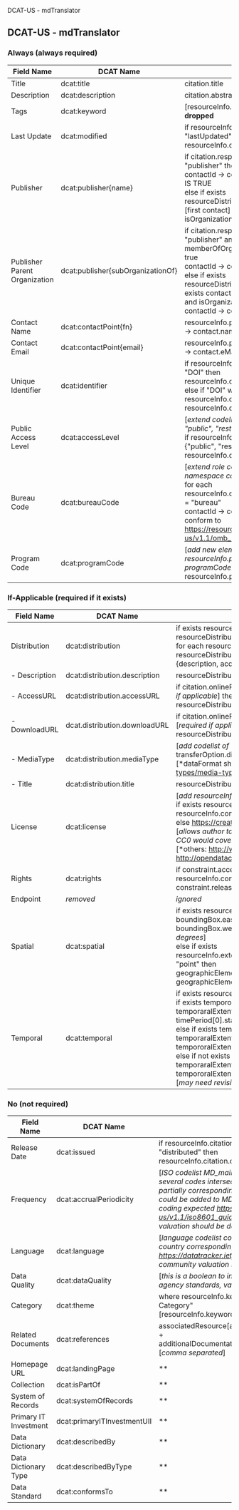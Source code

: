 DCAT-US - mdTranslator

## DCAT-US - mdTranslator

### Always (always required)

| Field Name | DCAT Name | mdJson Source |
| --- | --- | --- |
| Title | dcat:title | citation.title |
| Description | dcat:description | citation.abstract |
| Tags | dcat:keyword | [resourceInfo.keywords *flatten*] **thesauri dropped** |
| Last Update | dcat:modified | if resourceInfo.citation.date[any].dateType = "lastUpdated" or "lastRevised" or "revision" then <br> resourceInfo.citation.date[most recent] |
| Publisher | dcat:publisher{name} | if citation.responsibleParty.[any].role = "publisher" then <br> contactId -> contact.name where isOrganization IS TRUE <br> else if exists resourceDistribution.distributor.contact then <br> [first contact] contactId -> contact.name where isOrganization IS TRUE |
| Publisher Parent Organization | dcat:publisher{subOrganizationOf} | if citation.responsibleParty[any].role = "publisher" and exists contactId -> memberOfOrganization[0] and isOrganization is true <br> contactId -> contact.name <br> else if exists resourceDistribution.distributor.contact and exists contactId -> memberOfOrganization[0] and isOrganization IS TRUE <br> contactId -> contact.name |
| Contact Name | dcat:contactPoint{fn} | resourceInfo.pointOfContact.parties[0].contactId -> contact.name |
| Contact Email | dcat:contactPoint{email} | resourceInfo.pointOfContact.parties[0].contactId -> contact.eMailList[0] |
| Unique Identifier | dcat:identifier | if resourceInfo.citation.identifier.namespace = "DOI" then resourceInfo.citation.onlineResource.uri <br> else if "DOI" within resourceInfo.citation.onlineResource.uri then <br> resourceInfo.citation.onlineResource.uri |
| Public Access Level | dcat:accessLevel | [*extend codelist MD_RestrictionCode to include "public",  "restricted  public", "non-public"*] <br> if resourceInfo.constraints.legal[any] one of {"public", "restricted public", "non-public"} then <br>resourceInfo.constraints.legal[first] |
| Bureau Code | dcat:bureauCode | [*extend role codelist to include "bureau", extend namespace codelist to include "bureauCode"*] <br> for each resourceInfo.citation.responsibleParty[any] role = "bureau" <br>contactId -> contact.identifier [*identifier must conform to https://resources.data.gov/schemas/dcat-us/v1.1/omb_bureau_codes.csv*] |
| Program Code | dcat:programCode | [*add new element of program resourceInfo.programCode, add new codelist of programCode*] <br> resourceInfo.program[0,n] |

### If-Applicable (required if it exists)

| Field Name | DCAT Name | mdJson Source |
| --- | --- | --- |
| Distribution | dcat:distribution | if exists resourceDistribution[any] and if exists resourceDistribution.distributor[any].transferOption[any].onlineOption[any].uri <br> for each resourceDistribution[0, n] where exists resourceDistribution.distributor.transferOption.onlineOption.uri then <br> {description, accessURL, downloadURL, mediaType, title} |
| - Description | dcat:distribution.description | resourceDistribution.description |
| - AccessURL | dcat:distribution.accessURL | if citation.onlineResources[first occurence].uri [path ends in ".html"] [*required if applicable*] then <br> resourceDistribution.distributor.transferOption.onlineOption.uri |
| - DownloadURL | dcat.distribution.downloadURL | if citation.onlineResources[first occurence].uri [path does not end in ".html"] [*required if applicable*] then <br> resourceDistribution.distributor.transferOption.onlineOption.uri |
| - MediaType | dcat:distribution.mediaType | [*add codelist of "dataFormat"*] <br> transferOption.distributionFormat.formatSpecification.title [dataFormat] [*dataFormat should conform to: https://www.iana.org/assignments/media-types/media-types.xhtml*] |
| - Title | dcat:distribution.title | resourceDistribution.distributor.transferOption.onlineOption.name |
| License | dcat:license | [*add resourceInfo.constraint.reference to mdEditor*] <br> if exists resourceInfo.constraint.reference[0] then <br> resourceInfo.constraint.reference[0] <br> else https://creativecommons.org/publicdomain/zero/1.0/ <br> [*allows author to identify a license to use, or default to CC0 if none provided, CC0 would cover international usage as opposed to publicdomain*] <br> [*others: http://www.usa.gov/publicdomain/label/1.0/, http://opendatacommons.org/licenses/pddl/1.0*] |
| Rights | dcat:rights | if constraint.accessLevel in {"restricted public", "non-public"} then <br>resourceInfo.constraint.releasibility.statement + " " + each constraint.releasibility.dessiminationConstraint[0, n] |
| Endpoint | *removed* | *ignored* |
| Spatial | dcat:spatial | if exists resourceInfo.extents[0].geographicExtents[0].boundingBox then <br> boundingBox.eastLongitude + "," + boundingBox.southLatitude + "," + boundingBox.westLongitude + "," + boundingBox.northLatitude [*decimal degrees*] <br> else if exists resourceInfo.extents[0].geographicExtents[0].geographicElement[0].type = "point" then <br> geographicElement[0].coordinate[1] + "," + geographicElement[0].coordinate[0] [*lat, long decimal degrees*] |
| Temporal | dcat:temporal | if exists resourceInfo.extent[0].temporalExtent[0] then <br> if exists tempororalExtent[0].timePeriod.startDate and exists temporaralExtent[0].timePeriod.endDate then <br> timePeriod[0].startDate + "/" + timePeriod.endDate <br> else if exists  tempororalExtent[0].timePeriod.startDate and not exists temporaralExtent[0].timePeriod.endDate then tempororalExtent[0].timePeriod.startDate <br> else if not exists temporalExtent[0].timePeriod.startDate and exists temporaralExtent[0].timePeriod.endDate then <br> tempororalExtent[0].timePeriod.endDate <br> [*may need revisiting relative to decision on date only formatting*] |

### No (not required)

| Field Name | DCAT Name | mdJson Source |
| --- | --- | --- |
| Release Date | dcat:issued | if resourceInfo.citation.date[any].dateType = "publication" or "distributed" then <br> resourceInfo.citation.date[earliest] |
| Frequency | dcat:accrualPeriodicity | [*ISO codelist MD_maintenanceFrequency can be used and several codes intersect with accrualPeriod codelist they are partially corresponding. A column of ISO8601 code equivalents could be added to MD_maintenanceFrequency to provide the coding expected https://resources.data.gov/schemas/dcat-us/v1.1/iso8601_guidance/#accrualperiodicity, community valuation should be determined*]  |
| Language | dcat:language | [*language codelist could be used but needs to be bound with country corresponding to the RFC 5646 format https://datatracker.ietf.org/doc/html/rfc5646, such as "en-US", community valuation should be determined* |
| Data Quality | dcat:dataQuality | [*this is a boolean to indicate whether data "conforms" to agency standards, value seems negligble*] |
| Category | dcat:theme | where resourceInfo.keyword[any].thesaurus.title = "ISO Topic Category" <br> [resourceInfo.keyword.keyword[0, n] *flatten*]  |
| Related Documents | dcat:references | associatedResource[all].resourceCitation.onlineResource[all].uri + additionalDocumentation[all].citation[all].onlineResource[all].uri [*comma separated*]|
| Homepage URL | dcat:landingPage | ** |
| Collection | dcat:isPartOf | ** |
| System of Records | dcat:systemOfRecords | ** |
| Primary IT Investment | dcat:primaryITInvestmentUII | ** |
| Data Dictionary | dcat:describedBy | ** |
| Data Dictionary Type | dcat:describedByType | ** |
| Data Standard | dcat:conformsTo | ** |
